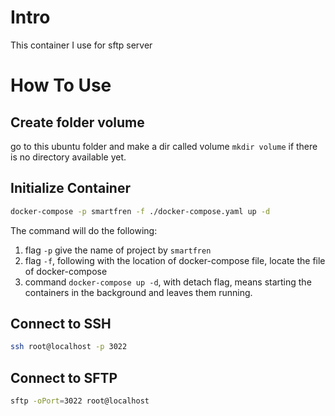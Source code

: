 # Intro

This container I use for sftp server

# How To Use

## Create folder volume

go to this ubuntu folder and make a dir called volume `mkdir volume` if there is no directory available yet.

## Initialize Container

```sh
docker-compose -p smartfren -f ./docker-compose.yaml up -d
```

The command will do the following:
1. flag `-p` give the name of project by `smartfren`
2. flag `-f`, following with the location of docker-compose file, locate the file of docker-compose
3. command `docker-compose up -d`, with detach flag, means starting the containers in the background and leaves them running.



## Connect to SSH

```sh
ssh root@localhost -p 3022
```

## Connect to SFTP

```sh
sftp -oPort=3022 root@localhost
```

